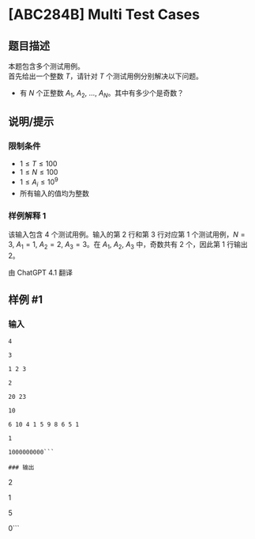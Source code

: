 # [ABC284B] Multi Test Cases

## 题目描述

本题包含多个测试用例。  
首先给出一个整数 $T$，请针对 $T$ 个测试用例分别解决以下问题。

- 有 $N$ 个正整数 $A_1,\ A_2,\ \ldots,\ A_N$。其中有多少个是奇数？

## 说明/提示

### 限制条件

- $1 \leq T \leq 100$
- $1 \leq N \leq 100$
- $1 \leq A_i \leq 10^9$
- 所有输入的值均为整数

### 样例解释 1

该输入包含 $4$ 个测试用例。输入的第 $2$ 行和第 $3$ 行对应第 $1$ 个测试用例，$N = 3,\ A_1 = 1,\ A_2 = 2,\ A_3 = 3$。在 $A_1,\ A_2,\ A_3$ 中，奇数共有 $2$ 个，因此第 $1$ 行输出 $2$。

由 ChatGPT 4.1 翻译

## 样例 #1

### 输入

```
4
3
1 2 3
2
20 23
10
6 10 4 1 5 9 8 6 5 1
1
1000000000```

### 输出

```
2
1
5
0```

